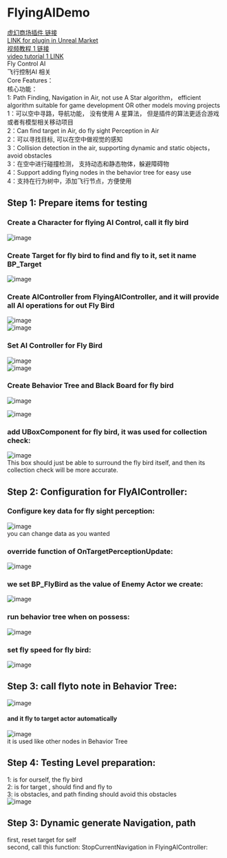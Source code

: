 # FlyingAIDemo   
[虚幻商场插件 链接](https://www.unrealengine.com/marketplace/en-US/product/flyingai)  
[LINK for plugin in Unreal Market](https://www.unrealengine.com/marketplace/en-US/product/flyingai)  
[视频教程 1 链接](https://www.bilibili.com/video/BV1um421n75k/)  
[video tutorial 1 LINK](https://youtu.be/KbilJDFAxOA)  
Fly Control AI   
飞行控制AI 相关   
Core Features：  
核心功能：   
1: Path Finding, Navigation in Air, not use A Star algorithm， efficient algorithm suitable for game development OR other models moving projects   
1：可以空中寻路，导航功能， 没有使用 A 星算法， 但是插件的算法更适合游戏 或者有模型相关移动项目    
2：Can find target in Air, do fly sight Perception in Air   
2：可以寻找目标, 可以在空中做视觉的感知   
3：Collision detection in the air, supporting dynamic and static objects，avoid obstacles   
3：在空中进行碰撞检测， 支持动态和静态物体，躲避障碍物   
4：Support adding flying nodes in the behavior tree for easy use   
4：支持在行为树中，添加飞行节点，方便使用   


## Step 1: Prepare items for testing   
### Create a Character for flying AI Control, call it fly bird   
![image](https://github.com/WanWanHa/MarketPlaceDemo/assets/8192020/d692ee8a-c593-401d-9699-05f222a48ea1)    
### Create Target for fly bird to find and fly to it, set it name BP_Target   
![image](https://github.com/WanWanHa/MarketPlaceDemo/assets/8192020/659cb305-d9a5-4c33-9abf-617e402ebeb9)   
### Create AIController from FlyingAIController, and it will provide all AI operations for out Fly Bird   
![image](https://github.com/WanWanHa/MarketPlaceDemo/assets/8192020/445a1369-332b-4d5e-91e7-a7f94a04e651)    
![image](https://github.com/WanWanHa/MarketPlaceDemo/assets/8192020/062ee379-fa83-44c2-999f-2e06fefd0bba)   
### Set AI Controller for Fly Bird   
![image](https://github.com/WanWanHa/MarketPlaceDemo/assets/8192020/dabb5d8c-ba67-472e-b620-6a0d99d1354c)   
![image](https://github.com/WanWanHa/MarketPlaceDemo/assets/8192020/2aeb7bd9-b713-40e5-a945-6c3b4e3e522b)   
### Create Behavior Tree and Black Board for  fly bird    
![image](https://github.com/WanWanHa/MarketPlaceDemo/assets/8192020/b1e02c7f-b369-4d79-a748-cf36655a4f6c)   
   
![image](https://github.com/WanWanHa/MarketPlaceDemo/assets/8192020/5261b224-42bf-42b6-81cf-c2a6e0bbbf0b)   
### add UBoxComponent for fly bird, it was used for collection check:   
![image](https://github.com/WanWanHa/MarketPlaceDemo/assets/8192020/65ee814a-ea47-4915-81a7-f64c39499091)    
This box should just be able to surround the fly bird itself, and then its collection check will be more accurate.   

## Step 2: Configuration for FlyAIController:   
### Configure key data for fly sight perception:      
![image](https://github.com/WanWanHa/MarketPlaceDemo/assets/8192020/f0265732-b6d6-454f-a8df-9c5b712b36df)   
you can change data as you wanted   

### override function of OnTargetPerceptionUpdate:      
![image](https://github.com/WanWanHa/MarketPlaceDemo/assets/8192020/8258116d-6202-41ce-b489-672ce62f0a14)     
### we set BP_FlyBird as the value of Enemy Actor we create:    
![image](https://github.com/WanWanHa/MarketPlaceDemo/assets/8192020/15aacdf7-9f85-4402-982a-b07ba5d70e57)    
### run behavior tree when on possess:    
![image](https://github.com/WanWanHa/MarketPlaceDemo/assets/8192020/fde532d4-3d70-42e0-8054-8e27eb11bf3e)    

### set fly speed for fly bird:    
![image](https://github.com/WanWanHa/MarketPlaceDemo/assets/8192020/1a55c432-d02d-4e1a-9296-ac6337f1132f)   


## Step 3: call flyto note in Behavior Tree:    
![image](https://github.com/WanWanHa/MarketPlaceDemo/assets/8192020/1227ad5f-69de-40d9-9123-1168f885dae8)    
#### and it fly to target actor automatically     
![image](https://github.com/WanWanHa/MarketPlaceDemo/assets/8192020/7de9bd5e-250a-46ab-8e19-97cf721606be)    
it is used like other nodes in Behavior Tree   


## Step 4: Testing Level preparation:     
1: is for ourself, the fly bird   
2: is for target , should find and fly to    
3: is obstacles, and path finding should avoid this obstacles  
![image](https://github.com/WanWanHa/MarketPlaceDemo/assets/8192020/504c106d-b885-4221-a790-8011fca874d4)     

## Step 3: Dynamic generate Navigation, path    
first, reset target for self    
second, call this function: StopCurrentNavigation in FlyingAIController:   


